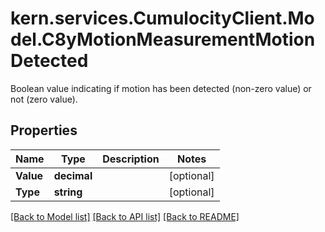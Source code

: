 # kern.services.CumulocityClient.Model.C8yMotionMeasurementMotionDetected
Boolean value indicating if motion has been detected (non-zero value) or not (zero value).

## Properties

Name | Type | Description | Notes
------------ | ------------- | ------------- | -------------
**Value** | **decimal** |  | [optional] 
**Type** | **string** |  | [optional] 

[[Back to Model list]](../README.md#documentation-for-models) [[Back to API list]](../README.md#documentation-for-api-endpoints) [[Back to README]](../README.md)

